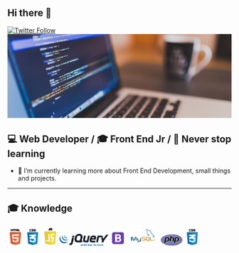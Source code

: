 ## Hi there 👋

[![Twitter Follow](https://img.shields.io/twitter/follow/dgza96?label=dgza96&logo=twitter&style=flat-square)](https://twitter.com/dgza96)
<img src="thumbcode.png">

## :computer: Web Developer  / :mortar_board: Front End Jr  / :open_book: Never stop learning 

- 🌱 I’m currently learning more about Front End Development, small things and projects.
<!-- - 👯 I’m looking to collaborate on ...
- 🤔 I’m looking for help with ...
- 💬 Ask me about ...
- 📫 How to reach me: ...
- 😄 Pronouns: ...
- ⚡ Fun fact: ...  -->

---

## :mortar_board: Knowledge

<img src="html5.png"  alt="HTML5" width="35px">
<img src="css3.png"  alt="CSS3" width="35px">
<img src="javascript.png"  alt="CSS3" width="35px">
<img src="jquery.png"  alt="CSS3" width="110px">
<img src="bootstrap.png"  alt="CSS3" width="35px">
<img src="mysql.png"  alt="CSS3" width="70px">
<img src="php.png"  alt="CSS3" width="50px">
<img src="css3.png"  alt="CSS3" width="35px">





